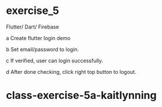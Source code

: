 # exercise_5

Flutter/ Dart/ Firebase

a  Create flutter login demo

b  Set email/password to login.

c If verified, user can login successfully.

d After done checking, click right top button to logout.

# class-exercise-5a-kaitlynning
